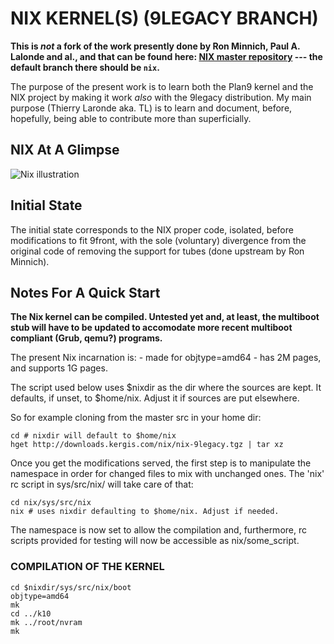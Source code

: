 # NIX KERNEL(S) (9LEGACY BRANCH)

**This is _not_ a fork of the work presently done by Ron Minnich,
Paul A. Lalonde and al., and that can be found 
here: [NIX master repository](https://github.com/rminnich/9front) ---
the default branch there should be `nix`.**

The purpose of the present work is to learn both the Plan9 kernel and
the NIX project by making it work _also_ with the 9legacy distribution.
My main purpose (Thierry Laronde aka. TL) is to learn and document,
before, hopefully, being able to contribute more than superficially.
 
## NIX At A Glimpse

![Nix illustration](https://notes.kergis.com/nix-os/img/nix.jpg)

## Initial State

The initial state corresponds to the NIX proper code, isolated, before
modifications to fit 9front, with the sole (voluntary) divergence from
the original code of removing the support for tubes (done upstream by
Ron Minnich).

## Notes For A Quick Start

**The Nix kernel can be compiled. Untested yet and, at least, the
multiboot stub will have to be updated to accomodate more recent
multiboot compliant (Grub, qemu?) programs.**

The present Nix incarnation is:
	- made for objtype=amd64
 	- has 2M pages, and supports 1G pages.

The script used below uses $nixdir as the dir where the sources are
kept. It defaults, if unset, to $home/nix. Adjust it if sources are
put elsewhere.

So for example cloning from the master src in your home dir:

```
cd # nixdir will default to $home/nix
hget http://downloads.kergis.com/nix/nix-9legacy.tgz | tar xz
```

Once you get the modifications served, the first step is to
manipulate the namespace in order for changed files to
mix with unchanged ones. The 'nix' rc script in
sys/src/nix/ will take care of that:

```
cd nix/sys/src/nix
nix # uses nixdir defaulting to $home/nix. Adjust if needed.
```

The namespace is now set to allow the compilation and,
furthermore, rc scripts provided for testing will now be
accessible as nix/some_script.

### COMPILATION OF THE KERNEL

```
cd $nixdir/sys/src/nix/boot
objtype=amd64
mk
cd ../k10
mk ../root/nvram
mk
```

